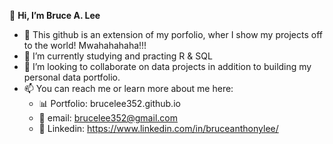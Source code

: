 👋 **Hi, I’m Bruce A. Lee**

- 👀 This github is an extension of my porfolio, wher I show my projects off to the world! Mwahahahaha!!!
- 🌱 I’m currently studying and practing R & SQL
- 💞️ I’m looking to collaborate on data projects in addition to building my personal data portfolio.
- 📫 You can reach me or learn more about me here: 
  -  📊 Portfolio: brucelee352.github.io
  -  📧 email: brucelee352@gmail.com 
  -  🔗 Linkedin: https://www.linkedin.com/in/bruceanthonylee/

<!---
Brucelee352/Brucelee352 is a ✨ special ✨ repository because its `README.md` (this file) appears on your GitHub profile.
You can click the Preview link to take a look at your changes.
--->
